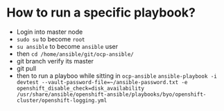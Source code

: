 # How to run a specific playbook?

- Login into master node
- `sudo su` to become `root`
- `su ansible` to become `ansible` user
- then `cd /home/ansible/git/ocp-ansible/`
- git branch verify its master
- git pull
- then to run a playboo while sitting in `ocp-ansible`
`ansible-playbook -i devtest --vault-password-file=~/ansible-password.txt -e openshift_disable_check=disk_availability /usr/share/ansible/openshift-ansible/playbooks/byo/openshift-cluster/openshift-logging.yml`
